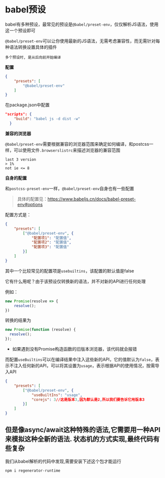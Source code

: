 # babel预设

babel有多种预设，最常见的预设是`@babel/preset-env`，仅仅解析JS语法，使用这一个预设即可

`@babel/preset-env`可以让你使用最新的JS语法，无需考虑兼容性，而无需针对每种语法转换设置具体的插件

`多个预设时, 是从后向前开始编译`

**配置**

```json
{
    "presets": [
        "@babel/preset-env"
    ]
}
```

在package.json中配置
```json
"scripts": {
    "build": "babel js -d dist -w"
  }
```

**兼容的浏览器**

`@babel/preset-env`需要根据兼容的浏览器范围来确定如何编译，和postcss一样，可以使用文件`.browserslistrc`来描述浏览器的兼容范围

```
last 3 version
> 1%
not ie <= 8
```

**自身的配置**

和`postcss-preset-env`一样，`@babel/preset-env`自身也有一些配置

> 具体的配置见：https://www.babeljs.cn/docs/babel-preset-env#options

配置方式是：

```json
{
    "presets": [
        ["@babel/preset-env", {
            "配置项1": "配置值",
            "配置项2": "配置值",
            "配置项3": "配置值"
        }]
    ]
}
```

其中一个比较常见的配置项是`usebuiltins`，该配置的默认值是false

它有什么用呢？由于该预设仅转换新的语法，并不对新的API进行任何处理

例如：

```js
new Promise(resolve => {
    resolve();
})
```

转换的结果为

```js
new Promise(function (resolve) {
  resolve();
});
```

- 如果遇到没有Promise构造函数的旧版本浏览器，该代码就会报错

而配置`useBuiltins`可以在编译结果中注入这些新的API，它的值默认为`false`，表示不注入任何新的API，可以将其设置为`usage`，表示根据API的使用情况，按需导入API

```json
{
    "presets": [
        ["@babel/preset-env", {
            "useBuiltIns": "usage",
            "corejs": 3//这是版本3,因为默认是2,所以我们要告诉它用版本3
        }]
    ]
}
```

## 但是像async/await这种特殊的语法,它需要用一种API来模拟这种全新的语法. 状态机的方式实现,最终代码有些复杂
我们从babel解析的代码中发现,需要安装下述这个包才能运行
```shell
npm i regenerator-runtime
```